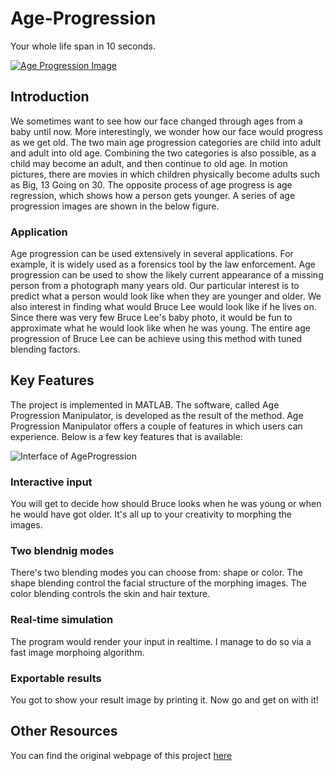 Age-Progression
==================================

Your whole life span in 10 seconds.

[![Age Progression Image](https://www.cs.virginia.edu/~nn4pj/AP_sample.jpg)](https://www.youtube.com/watch?v=ThC7NwHRknA "Age Progression Image")

Introduction
---

We sometimes want to see how our face changed through ages from a baby until now. More interestingly, we wonder how our face would progress as we get old. The two main age progression categories are child into adult and adult into old age. Combining the two categories is also possible, as a child may become an adult, and then continue to old age. In motion pictures, there are movies in which children physically become adults such as Big, 13 Going on 30. The opposite process of age progress is age regression, which shows how a person gets younger. A series of age progression images are shown in the below figure.

### Application

Age progression can be used extensively in several applications. For example, it is widely used as a forensics tool by the law enforcement. Age progression can be used to show the likely current appearance of a missing person from a photograph many years old. Our particular interest is to predict what a person would look like when they are younger and older. We also interest in finding what would Bruce Lee would look like if he lives on. Since there was very few Bruce Lee's baby photo, it would be fun to approximate what he would look like when he was young. The entire age progression of Bruce Lee can be achieve using this method with tuned blending factors.

Key Features
---

The project is implemented in MATLAB. The software, called Age Progression Manipulator, is developed as the result of the method. Age Progression Manipulator offers a couple of features in which users can experience. Below is a few key features that is available:

![Interface of AgeProgression](https://www.cs.virginia.edu/~nn4pj/AP_interface.jpg)

### Interactive input
You will get to decide how should Bruce looks when he was young or when he would have got older. It's all up to your creativity to morphing the images.
### Two blendnig modes
There's two blending modes you can choose from: shape or color. The shape blending control the facial structure of the morphing images. The color blending controls the skin and hair texture.
### Real-time simulation
The program would render your input in realtime. I manage to do so via a fast image morphoing algorithm.
### Exportable results
You got to show your result image by printing it. Now go and get on with it!


Other Resources
---

You can find the original webpage of this project [here](https://www.cs.virginia.edu/~nn4pj/ageprogression.html)

